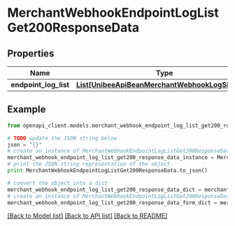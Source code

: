 # MerchantWebhookEndpointLogListGet200ResponseData


## Properties

Name | Type | Description | Notes
------------ | ------------- | ------------- | -------------
**endpoint_log_list** | [**List[UnibeeApiBeanMerchantWebhookLogSimplify]**](UnibeeApiBeanMerchantWebhookLogSimplify.md) | EndpointLogList | [optional] 

## Example

```python
from openapi_client.models.merchant_webhook_endpoint_log_list_get200_response_data import MerchantWebhookEndpointLogListGet200ResponseData

# TODO update the JSON string below
json = "{}"
# create an instance of MerchantWebhookEndpointLogListGet200ResponseData from a JSON string
merchant_webhook_endpoint_log_list_get200_response_data_instance = MerchantWebhookEndpointLogListGet200ResponseData.from_json(json)
# print the JSON string representation of the object
print MerchantWebhookEndpointLogListGet200ResponseData.to_json()

# convert the object into a dict
merchant_webhook_endpoint_log_list_get200_response_data_dict = merchant_webhook_endpoint_log_list_get200_response_data_instance.to_dict()
# create an instance of MerchantWebhookEndpointLogListGet200ResponseData from a dict
merchant_webhook_endpoint_log_list_get200_response_data_form_dict = merchant_webhook_endpoint_log_list_get200_response_data.from_dict(merchant_webhook_endpoint_log_list_get200_response_data_dict)
```
[[Back to Model list]](../README.md#documentation-for-models) [[Back to API list]](../README.md#documentation-for-api-endpoints) [[Back to README]](../README.md)


